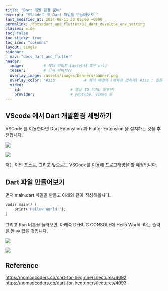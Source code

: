 ```yaml
---
title: "Dart 개발 환경 준비"
excerpt: "VScode로 첫 Dart 파일을 만들어보자."
last_modified_at: 2024-08-11 23:05:00 +0900
permalink: /docs/dart_and_flutter/02_dart_develope_env_setting
classes: wide
toc: false
toc_sticky: true
toc_icon: "columns"
layout: single
sidebar:
  nav: "docs_dart_and_flutter"
header: 
  image:         # 헤더 이미지 (asset내 혹은 url)
  teaser:        # 티저 이미지??
  overlay_image: /assets/images/banners/banner.png
  overlay_color: '#333'            # 헤더 배경색 (제목과 겹치게) #333 : 짙은 회색 (필수)
  video:
    id:                      # 영상 ID (URL 뒷부분)
    provider:                # youtube, vimeo 등
---
```



## VScode 에서 Dart 개발환경 세팅하기  

VSCode 를 이용한다면 Dart Extenstion 과 Flutter Extension 을 설치하는 것을 추천합니다.  

![](/assets/images/20240121_002_001.png)

![](/assets/images/20240121_002_002.png)

저는 이번 포스트, 그리고 앞으로도 VSCode를 이용해 프로그래밍을 할 예정입니다.  


## Dart 파일 만들어보기  

먼저 main.dart 파일을 만들고 아래와 같이 작성해봅시다.   

```dart
vodir main() {
    print('Hellow World!');
}
```

그리고 Run 버튼을 눌러보면, 아래쪽 DEBUG CONSOLE에 Hello World! 라는 출력을 볼 수 있을 것입니다.  

![](/assets/images/20240121_002_003.png)

![](/assets/images/20240121_002_004.png)


## Reference  

https://nomadcoders.co/dart-for-beginners/lectures/4092  
https://nomadcoders.co/dart-for-beginners/lectures/4093  
